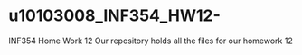 # u10103008_INF354_HW12-
INF354 Home Work 12 
Our repository holds all the files for our homework 12  
